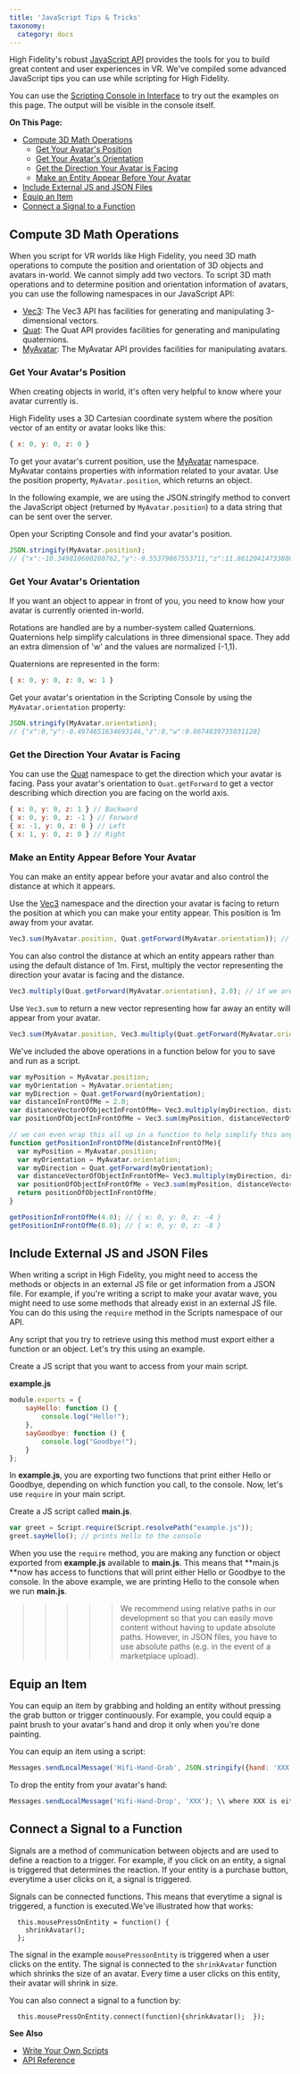 ```yaml
---
title: 'JavaScript Tips & Tricks'
taxonomy:
  category: docs
---
```

High Fidelity's robust [JavaScript API](../../api-reference) provides the tools for you to build great content and user experiences in VR. We've compiled some advanced JavaScript tips you can use while scripting for High Fidelity. 

You can use the [Scripting Console in Interface](../get-started-with-scripting#scripting-console) to try out the examples on this page. The output will be visible in the console itself. 

**On This Page:**

+ [Compute 3D Math Operations](#compute-3d-math-operations)
    + [Get Your Avatar's Position](#get-your-avatars-position)
    + [Get Your Avatar's Orientation](#get-your-avatars-orientation)
    + [Get the Direction Your Avatar is Facing](#get-the-direction-your-avatar-is-facing)
    + [Make an Entity Appear Before Your Avatar](#make-an-entity-appear-before-your-avatar)
+ [Include External JS and JSON Files](#include-external-js-and-json-files)
+ [Equip an Item](#equip-an-item)
+ [Connect a Signal to a Function](#connect-a-signal-to-a-function)

## Compute 3D Math Operations 

When you script for VR worlds like High Fidelity, you need 3D math operations to compute the position and orientation of 3D objects and avatars in-world. We cannot simply add two vectors. To script 3D math operations and to determine position and orientation information of avatars, you can use the following namespaces in our JavaScript API:

+ [Vec3](../../api-reference/namespaces/vec3): The Vec3 API has facilities for generating and manipulating 3-dimensional vectors. 
+ [Quat](../../api-reference/namespaces/quat): The Quat API provides facilities for generating and manipulating quaternions. 
+ [MyAvatar](../../api-reference/namespaces/myavatar): The MyAvatar API provides facilities for manipulating avatars.  

### Get Your Avatar's Position

When creating objects in world, it's often very helpful to know where your avatar currently is.

High Fidelity uses a 3D Cartesian coordinate system where the position vector of an entity or avatar looks like this:

```javascript
{ x: 0, y: 0, z: 0 }
```

To get your avatar's current position, use the [MyAvatar](../../api-reference/namespaces/myavatar) namespace. MyAvatar contains properties with information related to your avatar. Use the position property, `MyAvatar.position`, which returns an object. 

In the following example, we are using the JSON.stringify method to convert the JavaScript object (returned by `MyAvatar.position`) to a data string that can be sent over the server.

Open your Scripting Console and find your avatar's position.

```javascript
JSON.stringify(MyAvatar.position);
// {"x":-10.349810600280762,"y":-9.55379867553711,"z":11.861204147338867}
```

### Get Your Avatar's Orientation

If you want an object to appear in front of you, you need to know how your avatar is currently oriented in-world.

Rotations are handled are by a number-system called Quaternions. Quaternions help simplify calculations in three dimensional space. They add an extra dimension of 'w' and the values are normalized (-1,1).

Quaternions are represented in the form:

```javascript
{ x: 0, y: 0, z: 0, w: 1 }
```

Get your avatar's orientation in the Scripting Console by using the `MyAvatar.orientation` property:

```javascript
JSON.stringify(MyAvatar.orientation);
// {"x":0,"y":-0.4974651634693146,"z":0,"w":0.8674839735031128}
```

### Get the Direction Your Avatar is Facing

You can use the [Quat](../../api-reference/namespaces/quat) namespace to get the direction which your avatar is facing. Pass your avatar's orientation to `Quat.getForward` to get a vector describing which direction you are facing on the world axis.

```javascript
{ x: 0, y: 0, z: 1 } // Backward
{ x: 0, y: 0, z: -1 } // Forward
{ x: -1, y: 0, z: 0 } // Left
{ x: 1, y: 0, z: 0 } // Right
```

### Make an Entity Appear Before Your Avatar

You can make an entity appear before your avatar and also control the distance at which it appears. 

Use the [Vec3](../../api-reference/namespaces/vec3) namespace and the direction your avatar is facing to return the position at which you can make your entity appear. This position is 1m away from your avatar.

```javascript
Vec3.sum(MyAvatar.position, Quat.getForward(MyAvatar.orientation)); // This will add your position vector to the direction vector returned from Quat.getForward. This will represent a position that is 1 meter in front of your avatar.
```

You can also control the distance at which an entity appears rather than using the default distance of 1m. First, multiply the vector representing the direction your avatar is facing and the distance. 

```javascript
Vec3.multiply(Quat.getForward(MyAvatar.orientation), 2.0); // if we are facing forward, that means our vector { x: 0, y: 0, z: -1 }, get's multiplied by 2.0 giving us a vector of { x: 0, y: 0, z: -2 }
```

Use `Vec3.sum` to return a new vector representing how far away an entity will appear from your avatar.

```javascript
Vec3.sum(MyAvatar.position, Vec3.multiply(Quat.getForward(MyAvatar.orientation, 2.0))); // this will give us a final vector representing where in the world a point 2 meters directly in front of our avatar is
```

We've included the above operations in a function below for you to save and run as a script. 

```javascript
var myPosition = MyAvatar.position;   
var myOrientation = MyAvatar.orientation;
var myDirection = Quat.getForward(myOrientation);
var distanceInFrontOfMe = 2.0;
var distanceVectorOfObjectInFrontOfMe= Vec3.multiply(myDirection, distanceInFrontOfMe);
var positionOfObjectInFrontOfMe = Vec3.sum(myPosition, distanceVectorOfObjectInFrontOfMe);

// we can even wrap this all up in a function to help simplify this any time we want the position of an object to appear in front of us
function getPositionInFrontOfMe(distanceInFrontOfMe){
  var myPosition = MyAvatar.position;
  var myOrientation = MyAvatar.orientation;
  var myDirection = Quat.getForward(myOrientation);
  var distanceVectorOfObjectInFrontOfMe= Vec3.multiply(myDirection, distanceInFrontOfMe);
  var positionOfObjectInFrontOfMe = Vec3.sum(myPosition, distanceVectorOfObjectInFrontOfMe);
  return positionOfObjectInFrontOfMe;
}

getPositionInFrontOfMe(4.0); // { x: 0, y: 0, z: -4 }
getPositionInFrontOfMe(8.0); // { x: 0, y: 0, z: -8 }
```

## Include External JS and JSON Files

When writing a script in High Fidelity, you might need to access the methods or objects in an external JS file or get information from a JSON file. For example, if you're writing a script to make your avatar wave, you might need to use some methods that already exist in an external JS file. You can do this using the `require` method in the Scripts namespace of our API.

Any script that you try to retrieve using this method must export either a function or an object. Let's try this using an example. 

Create a JS script that you want to access from your main script. 

**example.js**

```javascript
module.exports = {
    sayHello: function () {
        console.log("Hello!");
    },
    sayGoodbye: function () {
        console.log("Goodbye!");
    }
};
```

In **example.js**, you are exporting two functions that print either Hello or Goodbye, depending on which function you call, to the console. Now, let's use `require` in your main script.

Create a JS script called **main.js**.

```javascript
var greet = Script.require(Script.resolvePath("example.js"));
greet.sayHello(); // prints Hello to the console
```

When you use the `require` method, you are making any function or object exported from **example.js** available to **main.js**. This means that **main.js **now has access to functions that will print either Hello or Goodbye to the console. In the above example, we are printing Hello to the console when we run **main.js**.



>>>>> We recommend using relative paths in our development so that you can easily move content without having to update absolute paths. However, in JSON files, you have to use absolute paths (e.g. in the event of a marketplace upload).


## Equip an Item
You can equip an item by grabbing and holding an entity without pressing the grab button or trigger continuously. For example, you could equip a paint brush to your avatar's hand and drop it only when you're done painting. 

You can equip an item using a script:

```javascript
Messages.sendLocalMessage('Hifi-Hand-Grab', JSON.stringify({hand: 'XXX', entityID: 'YYY'})); \\ where XXX is either the left or right hand and YYY is entityID to equip
```

To drop the entity from your avatar's hand:
```javascript
Messages.sendLocalMessage('Hifi-Hand-Drop', 'XXX'); \\ where XXX is either the left or right hand
```

## Connect a Signal to a Function

Signals are a method of communication between objects and are used to define a reaction to a trigger. For example, if you click on an entity, a signal is triggered that determines the reaction. If your entity is a purchase button, everytime a user clicks on it, a signal is triggered. 

Signals can be connected functions. This means that everytime a signal is triggered, a function is executed.We've illustrated how that works:

```
  this.mousePressOnEntity = function() {
    shrinkAvatar();
  };
  ```
The signal in the example `mousePressonEntity` is triggered when a user clicks on the entity. The signal is connected to the `shrinkAvatar` function which shrinks the size of an avatar. Every time a user clicks on this entity, their avatar will shrink in size.

You can also connect a signal to a function by:

```
  this.mousePressOnEntity.connect(function){shrinkAvatar();  });

```


**See Also**

+ [Write Your Own Scripts](../write-scripts)
+ [API Reference](../../api-reference)
